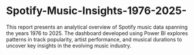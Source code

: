 # Spotify-Music-Insights-1976-2025-
This report presents an analytical overview of Spotify music data spanning the years 1976 to 2025. The dashboard developed using Power BI explores patterns in track popularity, artist performance, and musical durations to uncover key insights in the evolving music industry.
